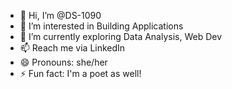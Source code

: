 - 👋 Hi, I’m @DS-1090
- 👀 I’m interested in Building Applications 
- 🌱 I’m currently exploring Data Analysis, Web Dev 
- 📫 Reach me via LinkedIn
- 😄 Pronouns: she/her
- ⚡ Fun fact: I'm a poet as well!

<!---
DS-1090/DS-1090 is a ✨ special ✨ repository because its `README.md` (this file) appears on your GitHub profile.
You can click the Preview link to take a look at your changes.
--->
